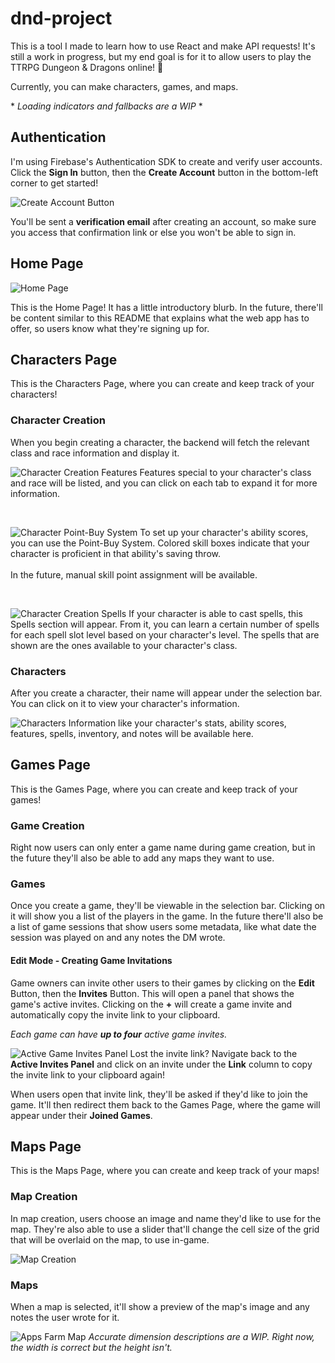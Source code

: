 
# dnd-project

This is a tool I made to learn how to use React and make API requests! It's still a work in progress, but my end goal is for it to allow users to play the TTRPG Dungeon & Dragons online! :dragon_face:

Currently, you can make characters, games, and maps.

\* *Loading indicators and fallbacks are a WIP* \*

## Authentication

I'm using Firebase's Authentication SDK to create and verify user accounts. Click the **Sign In** button, then the **Create Account** button in the bottom-left corner to get started!

![Create Account Button](/public/images/createAccount.jpg)

You'll be sent a **verification email** after creating an account, so make sure you access that confirmation link or else you won't be able to sign in.

## Home Page

![Home Page](/public/images/homePage.png)

This is the Home Page! It has a little introductory blurb. In the future, there'll be content similar to this README that explains what the web app has to offer, so users know what they're signing up for.

## Characters Page

This is the Characters Page, where you can create and keep track of your characters!

### Character Creation

When you begin creating a character, the backend will fetch the relevant class and race information and display it.

![Character Creation Features](/public/images/charCreation1.png)
Features special to your character's class and race will be listed, and you can click on each tab to expand it for more information.

<br>

![Character Point-Buy System](/public/images/charCreation2.png)
To set up your character's ability scores, you can use the Point-Buy System. Colored skill boxes indicate that your character is proficient in that ability's saving throw.
<br><br>
In the future, manual skill point assignment will be available.

<br>

![Character Creation Spells](/public/images/charCreation3.png)
If your character is able to cast spells, this Spells section will appear. From it, you can learn a certain number of spells for each spell slot level based on your character's level. The spells that are shown are the ones available to your character's class.

### Characters

After you create a character, their name will appear under the selection bar. You can click on it to view your character's information.

![Characters](/public/images/character.png)
Information like your character's stats, ability scores, features, spells, inventory, and notes will be available here.

## Games Page

This is the Games Page, where you can create and keep track of your games!

### Game Creation

Right now users can only enter a game name during game creation, but in the future they'll also be able to add any maps they want to use.

### Games

Once you create a game, they'll be viewable in the selection bar. Clicking on it will show you a list of the players in the game. In the future there'll also be a list of game sessions that show users some metadata, like what date the session was played on and any notes the DM wrote.

#### Edit Mode - Creating Game Invitations

Game owners can invite other users to their games by clicking on the **Edit** Button, then the **Invites** Button. This will open a panel that shows the game's active invites. Clicking on the **+** will create a game invite and automatically copy the invite link to your clipboard.

*Each game can have **up to four** active game invites.*

![Active Game Invites Panel](/public/images/activeInvites.jpg)
Lost the invite link? Navigate back to the **Active Invites Panel** and click on an invite under the **Link** column to copy the invite link to your clipboard again!

When users open that invite link, they'll be asked if they'd like to join the game. It'll then redirect them back to the Games Page, where the game will appear under their **Joined Games**.

## Maps Page

This is the Maps Page, where you can create and keep track of your maps!

### Map Creation

In map creation, users choose an image and name they'd like to use for the map. They're also able to use a slider that'll change the cell size of the grid that will be overlaid on the map, to use in-game.

![Map Creation](/public/images/mapCreation.png)

### Maps

When a map is selected, it'll show a preview of the map's image and any notes the user wrote for it.

![Apps Farm Map](/public/images/map.png)
*Accurate dimension descriptions are a WIP. Right now, the width is correct but the height isn't.*